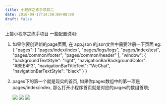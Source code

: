 ```yaml
---
title: 小程序之练手项目二
date: 2018-04-17T14:59:08+08:00 
draft: false
---
```


上接小程序之练手项目 一些配置说明:

1.  如果你要创建新的page页面, 在 app.json 的json文件中需要注册一下页面 eg: { "pages": \[ "pages/index/index", "pages/logs/logs", "pages/index/test", "pages/common/footer", "pages/common/header" \], "window": { "backgroundTextStyle": "light", "navigationBarBackgroundColor": "#BEE4F3", "navigationBarTitleText": "WeChat", "navigationBarTextStyle": "black" } }
    
2.  pages下的第一个就是现实的首页, 如果你pages数组中的第一项是 pages/index/index, 那么打开小程序首页就是对应的pages的数组首项;
    
     ![](../images/2.png)  ![](../images/2.png)   ![](../images/2.png)
